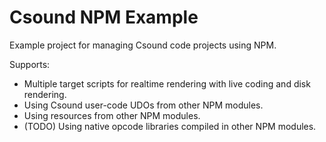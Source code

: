 # Csound NPM Example

Example project for managing Csound code projects using NPM. 

Supports:

* Multiple target scripts for realtime rendering with live coding and disk rendering.
* Using Csound user-code UDOs from other NPM modules. 
* Using resources from other NPM modules. 
* (TODO) Using native opcode libraries compiled in other NPM modules.